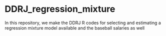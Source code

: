 # DDRJ_regression_mixture
In this repository, we make the DDRJ R codes for selecting and estimating a regression mixture model available and the baseball salaries as well
